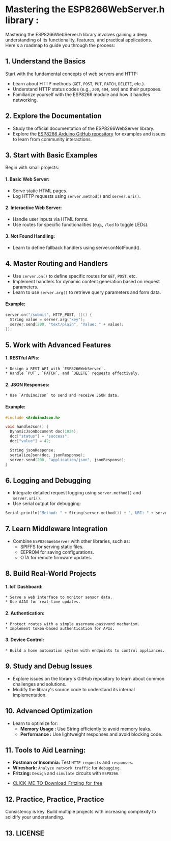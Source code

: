 # Mastering the ESP8266WebServer.h library :

Mastering the ESP8266WebServer.h library involves gaining a deep understanding of its functionality, features, and practical applications. Here's a roadmap to guide you through the process:

## 1. Understand the Basics

Start with the fundamental concepts of web servers and HTTP:

- Learn about HTTP methods (`GET`, `POST`, `PUT`, `PATCH`, `DELETE`, etc.).
- Understand HTTP status codes (e.g., `200`, `404`, `500`) and their purposes.
- Familiarize yourself with the ESP8266 module and how it handles networking.


## 2. Explore the Documentation

- Study the official documentation of the ESP8266WebServer library.
- Explore the [ESP8266 Arduino GitHub repository](https://github.com/esp8266/Arduino) for examples and issues to learn from community interactions.

## 3. Start with Basic Examples

Begin with small projects:

#### 1. Basic Web Server:

* Serve static HTML pages.
* Log HTTP requests using `server.method()` and `server.uri()`.

#### 2. Interactive Web Server:

* Handle user inputs via HTML forms.
* Use routes for specific functionalities (e.g., `/led` to toggle LEDs).

#### 3. Not Found Handling:

* Learn to define fallback handlers using server.onNotFound().


## 4. Master Routing and Handlers

* Use `server.on()` to define specific routes for `GET`, `POST`, etc.
* Implement handlers for dynamic content generation based on request parameters.
* Learn to use `server.arg()` to retrieve query parameters and form data.

#### Example:
```cpp
server.on("/submit", HTTP_POST, []() {
  String value = server.arg("key");
  server.send(200, "text/plain", "Value: " + value);
});
```

## 5. Work with Advanced Features

#### 1. RESTful APIs:
    * Design a REST API with `ESP8266WebServer`.
    * Handle `PUT`, `PATCH`, and `DELETE` requests effectively.

#### 2. JSON Responses:
    * Use `ArduinoJson` to send and receive JSON data.

#### Example:

```cpp
#include <ArduinoJson.h>

void handleJson() {
  DynamicJsonDocument doc(1024);
  doc["status"] = "success";
  doc["value"] = 42;

  String jsonResponse;
  serializeJson(doc, jsonResponse);
  server.send(200, "application/json", jsonResponse);
}
```

## 6. Logging and Debugging

* Integrate detailed request logging using `server.method()` and `server.uri()`.
* Use serial output for debugging:
```cpp
Serial.println("Method: " + String(server.method()) + ", URI: " + server.uri());
```

## 7. Learn Middleware Integration

* Combine `ESP8266WebServer` with other libraries, such as:
    * SPIFFS for serving static files.
    * EEPROM for saving configurations.
    * OTA for remote firmware updates.

## 8. Build Real-World Projects

#### 1. IoT Dashboard:

    * Serve a web interface to monitor sensor data.
    * Use AJAX for real-time updates.

#### 2. Authentication:

    * Protect routes with a simple username-password mechanism.
    * Implement token-based authentication for APIs.

#### 3. Device Control:
    * Build a home automation system with endpoints to control appliances.

## 9. Study and Debug Issues

* Explore issues on the library's GitHub repository to learn about common challenges and solutions.
* Modify the library's source code to understand its internal implementation.

## 10. Advanced Optimization

- Learn to optimize for:
    * **Memory Usage :** Use String efficiently to avoid memory leaks.
    * **Performance :** Use lightweight responses and avoid blocking code.

## 11. Tools to Aid Learning:

* **Postman or Insomnia:** Test `HTTP requests` and `responses`.
* **Wireshark:** `Analyze network traffic` for `debugging`.
* **Fritzing:** `Design` and `simulate` circuits with `ESP8266`.
- [CLICK_ME_TO_Download_Fritzing_for_free](https://goaibox.com/a-sl/7JkXFsRk67)

## 12. Practice, Practice, Practice
Consistency is key. Build multiple projects with increasing complexity to solidify your understanding.

## 13. LICENSE 

